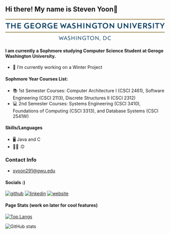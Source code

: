 ## Hi there! My name is Steven Yoon👋

![I am a Sophmore](https://github.com/syoon291/syoon291/blob/main/gw_horizontal_2c.png)

#### I am currently a Sophmore studying Computer Science Student at Geroge Washington University. 

- 🔭 I’m currently working on a Winter Project 
#### Sophmore Year Courses List: 
- 📚 1st Semester Courses: Computer Architecture I (CSCI 2461), Software Engineering (CSCI 2113), Discrete Structures II (CSCI 2312) 
- 💻 2nd Semester Courses: Systems Engineering (CSCI 3410), Foundations of Computing (CSCI 3313), and Database Systems (CSCI 2541W)
#### Skills/Languages
- 🖥 Java and C 
- 👨‍💻 :D

### Contact Info 
  * syoon291@gwu.edu


#### Socials :) 
[<img src='https://cdn.jsdelivr.net/npm/simple-icons@3.0.1/icons/github.svg' alt='github' height='40'>](https://github.com/syoon291)  [<img src='https://cdn.jsdelivr.net/npm/simple-icons@3.0.1/icons/linkedin.svg' alt='linkedin' height='40'>](https://www.linkedin.com/in/steven-y-916268180//)  [<img src='https://cdn.jsdelivr.net/npm/simple-icons@3.0.1/icons/icloud.svg' alt='website' height='40'>](...)  



#### Page Stats (work on later for cool features)

[![Top Langs](https://github-readme-stats.vercel.app/api/top-langs/?username=syoon291)](https://github.com/anuraghazra/github-readme-stats)

![GitHub stats](https://github-readme-stats.vercel.app/api?username=syoon291&show_icons=true)  

